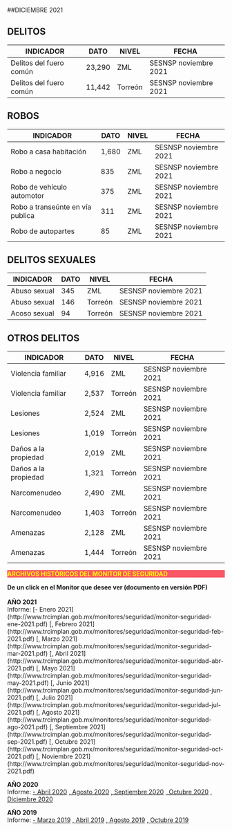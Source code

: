 
##DICIEMBRE 2021

## DELITOS
| INDICADOR                         | DATO      | NIVEL     | FECHA                         |
|-----------------------------------|-----------|-----------|-------------------------------|
| Delitos del fuero común           |23,290     | ZML       | SESNSP noviembre 2021 |
| Delitos del fuero común           |11,442     | Torreón   | SESNSP noviembre 2021 |

## ROBOS
| INDICADOR                         | DATO      | NIVEL     | FECHA                         |
|-----------------------------------|-----------|-----------|-------------------------------|
| Robo a casa habitación            |1,680      | ZML       | SESNSP noviembre 2021 |
| Robo a negocio                    |835        | ZML       | SESNSP noviembre 2021 |
| Robo de vehículo automotor        |375        | ZML       | SESNSP noviembre 2021 |
| Robo a transeúnte en vía publica  |311        | ZML       | SESNSP noviembre 2021 |
| Robo de autopartes                |85         | ZML       | SESNSP noviembre 2021 |

## DELITOS SEXUALES
| INDICADOR                         | DATO      | NIVEL     | FECHA                         |
|-----------------------------------|-----------|-----------|-------------------------------|
| Abuso sexual                      |345        | ZML       |  SESNSP noviembre 2021    |
| Abuso sexual                      |146        | Torreón   |  SESNSP noviembre 2021    |
| Acoso sexual                      |94         | Torreón   |  SESNSP noviembre 2021    |

## OTROS DELITOS
| INDICADOR                         | DATO      | NIVEL     | FECHA                         |
|-----------------------------------|-----------|-----------|-------------------------------|
| Violencia familiar                |4,916      | ZML       |  SESNSP noviembre 2021    |
| Violencia familiar                |2,537      | Torreón   |  SESNSP noviembre 2021    |
| Lesiones                          |2,524      | ZML       |  SESNSP noviembre 2021    |
| Lesiones                          |1,019      | Torreón   |  SESNSP noviembre 2021    |
| Daños a la propiedad              |2,019      | ZML       |  SESNSP noviembre 2021    |
| Daños a la propiedad              |1,321      | Torreón   |  SESNSP noviembre 2021    |
| Narcomenudeo                      |2,490      | ZML       |  SESNSP noviembre 2021    |
| Narcomenudeo                      |1,403      | Torreón   |  SESNSP noviembre 2021    |
| Amenazas                          |2,128      | ZML       |  SESNSP noviembre 2021    |
| Amenazas                          |1,444      | Torreón   |  SESNSP noviembre 2021    |


<p style="background-color:#f95666;color:yellow;"><strong>ARCHIVOS HISTÓRICOS DEL MONITOR DE SEGURIDAD</strong></p>
<b> De un click en el Monitor que desee ver (documento en versión PDF)</b>
</br></br>
<b> AÑO 2021 </b>
</br>
Informe:
[- Enero 2021](http://www.trcimplan.gob.mx/monitores/seguridad/monitor-seguridad-ene-2021.pdf)
[, Febrero 2021](http://www.trcimplan.gob.mx/monitores/seguridad/monitor-seguridad-feb-2021.pdf)
[, Marzo 2021](http://www.trcimplan.gob.mx/monitores/seguridad/monitor-seguridad-mar-2021.pdf)
[, Abril 2021](http://www.trcimplan.gob.mx/monitores/seguridad/monitor-seguridad-abr-2021.pdf)
[, Mayo 2021](http://www.trcimplan.gob.mx/monitores/seguridad/monitor-seguridad-may-2021.pdf)
[, Junio 2021](http://www.trcimplan.gob.mx/monitores/seguridad/monitor-seguridad-jun-2021.pdf)
[, Julio 2021](http://www.trcimplan.gob.mx/monitores/seguridad/monitor-seguridad-jul-2021.pdf)
[, Agosto 2021](http://www.trcimplan.gob.mx/monitores/seguridad/monitor-seguridad-ago-2021.pdf)
[, Septiembre 2021](http://www.trcimplan.gob.mx/monitores/seguridad/monitor-seguridad-sep-2021.pdf)
[, Octubre 2021](http://www.trcimplan.gob.mx/monitores/seguridad/monitor-seguridad-oct-2021.pdf)
[, Noviembre 2021](http://www.trcimplan.gob.mx/monitores/seguridad/monitor-seguridad-nov-2021.pdf)
</br>

<b> AÑO 2020 </b>
</br>
Informe:
[- Abril 2020](http://www.trcimplan.gob.mx/monitores/seguridad/Monitor-Seguridad-abril-2020.pdf)
[, Agosto 2020](http://www.trcimplan.gob.mx/monitores/seguridad/Monitor-Seguridad-agosto-2020.pdf)
[, Septiembre 2020](http://www.trcimplan.gob.mx/monitores/seguridad/monitor-seguridad-sep-2020.pdf)
[, Octubre 2020](http://www.trcimplan.gob.mx/monitores/seguridad/monitor-seguridad-oct-2020.pdf)
[, Diciembre 2020](http://www.trcimplan.gob.mx/monitores/seguridad/monitor-seguridad-dic-2020.pdf)
</br>

<b> AÑO 2019 </b>
</br>
Informe:
[- Marzo 2019](http://www.trcimplan.gob.mx/monitores/seguridad/Monitor-seguridad-2018.pdf)
[, Abril 2019](http://www.trcimplan.gob.mx/monitores/seguridad/Monitor-Seguridad-abril-2019.pdf)
[, Agosto 2019](http://www.trcimplan.gob.mx/monitores/seguridad/Monitor-Seguridad-Agosto-2019.pdf)
[, Octubre 2019](http://www.trcimplan.gob.mx/monitores/seguridad/Monitor-Seguridad-Octubre-2019.pdf)

</br>
